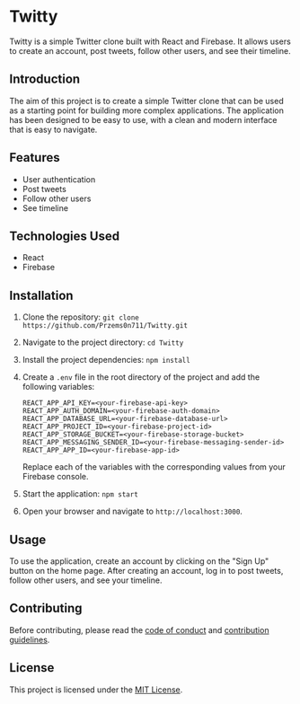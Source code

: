 # Twitty

Twitty is a simple Twitter clone built with React and Firebase. It allows users to create an account, post tweets, follow other users, and see their timeline.

## Introduction

The aim of this project is to create a simple Twitter clone that can be used as a starting point for building more complex applications. The application has been designed to be easy to use, with a clean and modern interface that is easy to navigate.

## Features

- User authentication
- Post tweets
- Follow other users
- See timeline

## Technologies Used

- React
- Firebase

## Installation

1. Clone the repository: `git clone https://github.com/Przems0n711/Twitty.git`
2. Navigate to the project directory: `cd Twitty`
3. Install the project dependencies: `npm install`
4. Create a `.env` file in the root directory of the project and add the following variables:

    ```
    REACT_APP_API_KEY=<your-firebase-api-key>
    REACT_APP_AUTH_DOMAIN=<your-firebase-auth-domain>
    REACT_APP_DATABASE_URL=<your-firebase-database-url>
    REACT_APP_PROJECT_ID=<your-firebase-project-id>
    REACT_APP_STORAGE_BUCKET=<your-firebase-storage-bucket>
    REACT_APP_MESSAGING_SENDER_ID=<your-firebase-messaging-sender-id>
    REACT_APP_APP_ID=<your-firebase-app-id>
    ```

    Replace each of the variables with the corresponding values from your Firebase console.

5. Start the application: `npm start`
6. Open your browser and navigate to `http://localhost:3000`.

## Usage

To use the application, create an account by clicking on the "Sign Up" button on the home page. After creating an account, log in to post tweets, follow other users, and see your timeline.

## Contributing

Before contributing, please read the [code of conduct](CODE_OF_CONDUCT.md) and [contribution guidelines](CONTRIBUTING.md).

## License

This project is licensed under the [MIT License](LICENSE).
